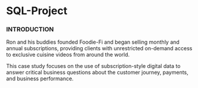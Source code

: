 # SQL-Project

### INTRODUCTION


Ron and his buddies founded Foodie-Fi and began selling monthly and annual 
subscriptions, providing clients with unrestricted on-demand access to exclusive cuisine 
videos from around the world.

This case study focuses on the use of subscription-style digital data to answer critical 
business questions about the customer journey, payments, and business performance.
